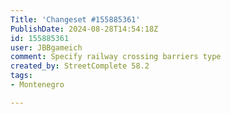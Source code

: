 ```yaml
---
Title: 'Changeset #155885361'
PublishDate: 2024-08-28T14:54:18Z
id: 155885361
user: JBBgameich
comment: Specify railway crossing barriers type
created_by: StreetComplete 58.2
tags:
- Montenegro

---
```

